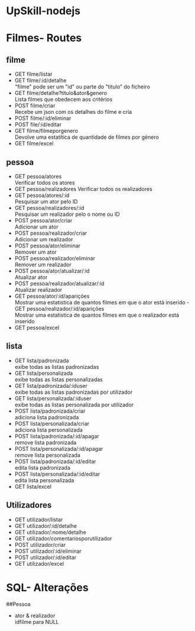 # UpSkill-nodejs

# Filmes- Routes
## filme
- GET filme/listar
- GET filme/:id/detalhe<br>
  "filme" pode ser um "id" ou parte do "titulo" do ficheiro
- GET filme/detalhe?titulo&ator&genero<br>
  Lista filmes que obedecem aos critérios 
- POST filme/criar<br>
  Recebe um json com os detalhes do filme e cria
- POST filme/:id/eliminar
- POST file/:id/editar
- GET filme/filmeporgenero<br>
  Devolve uma estatítica de quantidade de filmes por género
- GET filme/excel

## pessoa
- GET pessoa/atores<br>
  Verificar todos os atores
- GET pessoa/realizadores
Verificar todos os realizadores
- GET pessoa/atores/:id<br>
Pesquisar um ator pelo ID
- GET pessoa/realizadores/:id<br>
Pesquisar um realizador pelo o nome ou ID
- POST pessoa/ator/criar<br>
Adicionar um ator
- POST pessoa/realizador/criar<br>
Adicionar um realizador
- POST pessoa/ator/eliminar<br>
Remover um ator
- POST pessoa/realizador/eliminar<br>
Remover um realizador
- POST pessoa/ator/atualizar/:id<br>
Atualizar ator
- POST pessoa/realizador/atualizar/:id<br>
Atualizar realizador
- GET pessoa/ator/:id/aparições<br>
Mostrar uma estatistica de quantos filmes em que o ator está inserido
-GET pessoa/realizador/:id/aparições<br>
Mostrar uma estatistica de quantos filmes em que o realizador está inserido
- GET pessoa/excel

## lista
- GET lista/padronizada<br>
exibe todas as listas padronizadas
- GET lista/personalizada<br>
exibe todas as listas personalizadas
- GET lista/padronizada/:iduser<br>
exibe todas as listas padronizadas por utilizador
- GET lista/personalizada/:iduser<br>
exibe todas as listas personalizada por utilizador
- POST lista/padronizada/criar<br>
adiciona lista padronizada
- POST lista/personalizada/criar<br>
adiciona lista personalizada
- POST lista/padronizada/:id/apagar<br>
remove lista padronizada
- POST lista/personalizada/:id/apagar<br>
remove lista personalizada
- POST lista/padronizada/:id/editar<br>
edita lista padronizada
- POST lista/personalizada/:id/editar<br>
edita lista personalizada
- GET lista/excel

## Utilizadores

- GET utilizador/listar
- GET utilizador/:id/detalhe
- GET utilizador/:nome/detalhe
- GET utilizador/comentariosporutilizador
- POST utilizador/criar 
- POST utilizador/:id/eliminar
- POST utilizador/:id/editar
- GET utilizador/excel

# SQL- Alterações

##Pessoa
- ator & realizador<br>
idfilme para NULL
